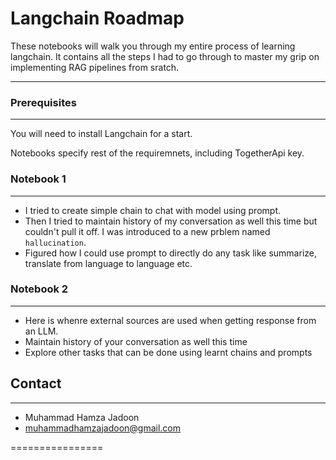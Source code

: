 # Langchain Roadmap
These notebooks will walk you through my entire process of learning langchain. It contains all the steps I had to go through to master my grip on implementing RAG pipelines from sratch.  

---------------
### Prerequisites
-----------

You will need to install Langchain for a start.

Notebooks specify rest of the requiremnets, including TogetherApi key.

### Notebook 1
-----------

* I tried to create simple chain to chat with model using prompt.
* Then I tried to maintain history of my conversation as well this time but couldn't pull it off. I was introduced to a new prblem named ``hallucination``.
* Figured how I could use prompt to directly do any task like summarize, translate from language to language etc.


### Notebook 2
-----------

* Here is whenre external sources are used when getting response from an LLM.
* Maintain history of your conversation as well this time
* Explore other tasks that can be done using learnt chains and prompts


## Contact
----------

* Muhammad Hamza Jadoon
* muhammadhamzajadoon@gmail.com


================
